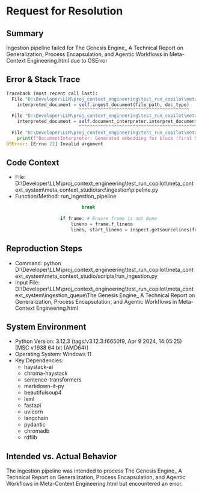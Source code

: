 
# Request for Resolution

## Summary
Ingestion pipeline failed for The Genesis Engine_ A Technical Report on Generalization, Process Encapsulation, and Agentic Workflows in Meta-Context Engineering.html due to OSError

## Error & Stack Trace
```python
Traceback (most recent call last):
  File "D:\Developer\LLM\proj_context_engineering\test_run_copilot\meta_context_system\meta_context_studio\src\ingestion\pipeline.py", line 112, in run_ingestion_pipeline
    interpreted_document = self.ingest_document(file_path, doc_type)
                           ^^^^^^^^^^^^^^^^^^^^^^^^^^^^^^^^^^^^^^^^^
  File "D:\Developer\LLM\proj_context_engineering\test_run_copilot\meta_context_system\meta_context_studio\src\ingestion\pipeline.py", line 77, in ingest_document
    interpreted_document = self.document_interpreter.interpret_document(parsed_document)
                           ^^^^^^^^^^^^^^^^^^^^^^^^^^^^^^^^^^^^^^^^^^^^^^^^^^^^^^^^^^^^^
  File "D:\Developer\LLM\proj_context_engineering\test_run_copilot\meta_context_system\meta_context_studio\src\ingestion\interpreters\document_interpreter.py", line 26, in interpret_document
    print(f"DocumentInterpreter: Generated embedding for block (first 5 elements): {block.embedding[:5]}...")
OSError: [Errno 22] Invalid argument

```

## Code Context
- File: D:\Developer\LLM\proj_context_engineering\test_run_copilot\meta_context_system\meta_context_studio\src\ingestion\pipeline.py
- Function/Method: run_ingestion_pipeline
```python
                            break
                    
                    if frame: # Ensure frame is not None
                        lineno = frame.f_lineno
                        lines, start_lineno = inspect.getsourcelines(frame.f_code)

```

## Reproduction Steps
- Command: python D:\Developer\LLM\proj_context_engineering\test_run_copilot\meta_context_system\meta_context_studio/scripts/run_ingestion.py
- Input File: D:\Developer\LLM\proj_context_engineering\test_run_copilot\meta_context_system\ingestion_queue\The Genesis Engine_ A Technical Report on Generalization, Process Encapsulation, and Agentic Workflows in Meta-Context Engineering.html

## System Environment
- Python Version: 3.12.3 (tags/v3.12.3:f6650f9, Apr  9 2024, 14:05:25) [MSC v.1938 64 bit (AMD64)]
- Operating System: Windows 11
- Key Dependencies:
  - haystack-ai
  - chroma-haystack
  - sentence-transformers
  - markdown-it-py
  - beautifulsoup4
  - lxml
  - fastapi
  - uvicorn
  - langchain
  - pydantic
  - chromadb
  - rdflib

## Intended vs. Actual Behavior
The ingestion pipeline was intended to process The Genesis Engine_ A Technical Report on Generalization, Process Encapsulation, and Agentic Workflows in Meta-Context Engineering.html but encountered an error.
